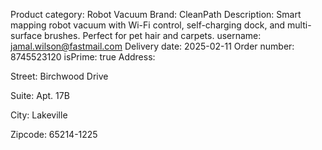Product category: Robot Vacuum
Brand: CleanPath
Description: Smart mapping robot vacuum with Wi-Fi control, self-charging dock, and multi-surface brushes. Perfect for pet hair and carpets.
username: jamal.wilson@fastmail.com
Delivery date: 2025-02-11
Order number: 8745523120
isPrime: true
Address:

Street: Birchwood Drive

Suite: Apt. 17B

City: Lakeville

Zipcode: 65214-1225



